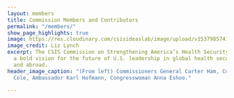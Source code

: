 ```yaml
---
layout: members
title: Commission Members and Contributors
permalink: "/members/"
show_page_highlights: true
image: https://res.cloudinary.com/csisideaslab/image/upload/v1537985741/health-commission/About-Header.jpg
image_credit: Liz Lynch
excerpt: The CSIS Commission on Strengthening America’s Health Security aims to chart
  a bold vision for the future of U.S. leadership in global health security, at home
  and abroad.
header_image_caption: "(From left) Commissioners General Carter Ham, Congressman Tom
  Cole, Ambassador Karl Hofmann, Congresswoman Anna Eshoo."

---
```

